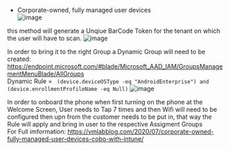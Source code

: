 * Corporate-owned, fully managed user devices<br/>
![image](https://user-images.githubusercontent.com/44326428/178163262-1c697450-ba40-4dae-a72a-616d283e3d0f.png)

this method will generate a Unqiue BarCode Token for the tenant on which the user will have to scan.
![image](https://user-images.githubusercontent.com/44326428/178162184-8b6b12bb-aca1-41de-833d-f0869c86d918.png)

In order to bring it to the right Group a Dynamic Group will need to be created:<br/>
https://endpoint.microsoft.com/#blade/Microsoft_AAD_IAM/GroupsManagementMenuBlade/AllGroups<br/>
Dynamic Rule = ``` (device.deviceOSType -eq "AndroidEnterprise") and (device.enrollmentProfileName -eq Null)```
![image](https://user-images.githubusercontent.com/44326428/178162545-dcd352dd-c15d-4425-8bdf-bdeccef6cb83.png)

In order to onboard the phone when first turning on the phone at the Welcome Screen, User needs to Tap 7 times and then Wifi will need to be configured then upn from the customer needs to be put in, that way the Rule will apply and bring in user to the respective Assigment Groups<br/>
For Full imformation: https://vmlabblog.com/2020/07/corporate-owned-fully-managed-user-devices-cobo-with-intune/<br/>


